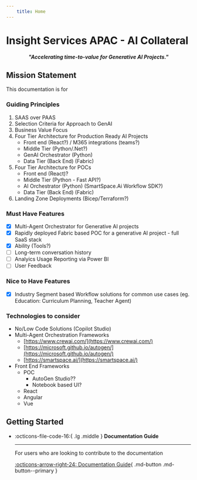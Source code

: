```yaml
---
    title: Home
---
```

# Insight Services APAC - AI Collateral

<em><p style="text-align: center;"><b>"Accelerating time-to-value for Generative AI Projects."</b></p></em>

## Mission Statement

This documentation is for 

### Guiding Principles

1. SAAS over PAAS
2. Selection Criteria for Approach to GenAI
3. Business Value Focus
4. Four Tier Architecture for Production Ready AI Projects
    - Front end (React?) / M365 integrations (teams?)
    - Middle Tier (Python/.Net?)
    - GenAI Orchestrator (Python)
    - Data Tier (Back End) (Fabric)
5. Four Tier Architecture for POCs
    - Front end (React)?
    - Middle Tier (Python - Fast API?)
    - AI Orchestrator (Python) (SmartSpace.Ai Workflow SDK?)
    - Data Tier (Back End) (Fabric)
6. Landing Zone Deployments (Bicep/Terraform?)

### Must Have Features

- [x] Multi-Agent Orchestrator for Generative AI projects
- [x] Rapidly deployed Fabric based POC for a generative AI project - full SaaS stack
- [x] Ability (Tools?)
- [ ] Long-term conversation history
- [ ] Analyics Usage Reporting via Power BI
- [ ] User Feedback

### Nice to Have Features

- [x] Industry Segment based Workflow solutions for common use cases (eg. Education: Curriculum Planning, Teacher Agent)

### Technologies to consider

- No/Low Code Solutions (Copilot Studio)
- Multi-Agent Orchestration Frameworks
  - [https://www.crewai.com/](https://www.crewai.com/)
  - [https://microsoft.github.io/autogen/](https://microsoft.github.io/autogen/)
  - [https://smartspace.ai/](https://smartspace.ai/)
- Front End Frameworks
  - POC 
    - AutoGen Studio??  
    - Notebook based UI?
  - React
  - Angular
  - Vue

## Getting Started

<div class="grid cards" markdown>

-   :octicons-file-code-16:{ .lg .middle } __Documentation Guide__

    ---

    For users who are looking to contribute to the documentation


    [:octicons-arrow-right-24: Documentation Guide](./documentation_guide/index.md){ .md-button .md-button--primary }

   
</div>

